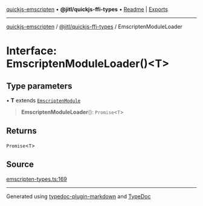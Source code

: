 [quickjs-emscripten](../../../packages.md) • **@jitl/quickjs-ffi-types** • [Readme](../README.md) \| [Exports](../exports.md)

***

[quickjs-emscripten](../../../packages.md) / [@jitl/quickjs-ffi-types](../exports.md) / EmscriptenModuleLoader

# Interface: EmscriptenModuleLoader()\<T\>

## Type parameters

• **T** extends [`EmscriptenModule`](EmscriptenModule.md)

> **EmscriptenModuleLoader**(): `Promise`\<`T`\>

## Returns

`Promise`\<`T`\>

## Source

[emscripten-types.ts:169](https://github.com/justjake/quickjs-emscripten/blob/main/packages/quickjs-ffi-types/src/emscripten-types.ts#L169)

***

Generated using [typedoc-plugin-markdown](https://www.npmjs.com/package/typedoc-plugin-markdown) and [TypeDoc](https://typedoc.org/)
